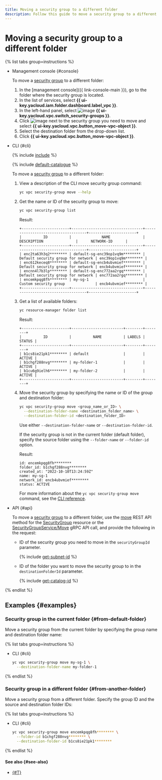```yaml
---
title: Moving a security group to a different folder
description: Follow this guide to move a security group to a different folder.
---
```


# Moving a security group to a different folder

{% list tabs group=instructions %}

- Management console {#console}

  To move a [security group](../concepts/security-groups.md) to a different folder:

  1. In the [management console]({{ link-console-main }}), go to the folder where the security group is located.
  1. In the list of services, select **{{ ui-key.yacloud.iam.folder.dashboard.label_vpc }}**.
  1. In the left-hand panel, select ![image](../../_assets/console-icons/shield.svg) **{{ ui-key.yacloud.vpc.switch_security-groups }}**.
  1. Click ![image](../../_assets/console-icons/ellipsis.svg) next to the security group you need to move and select **{{ ui-key.yacloud.vpc.button_move-vpc-object }}**.
  1. Select the destination folder from the drop-down list.
  1. Click **{{ ui-key.yacloud.vpc.button_move-vpc-object }}**.

- CLI {#cli}

  {% include [include](../../_includes/cli-install.md) %}

  {% include [default-catalogue](../../_includes/default-catalogue.md) %}

  To move a [security group](../concepts/security-groups.md) to a different folder:

  1. View a description of the CLI move security group command:

      ```bash
      yc vpc security-group move --help
      ```

  1. Get the name or ID of the security group to move:

      ```bash
      yc vpc security-group list
      ```

      Result:

      ```text
      +----------------------+---------------------------------+------------------------------------+----------------------+
      |          ID          |              NAME               |          DESCRIPTION               |      NETWORK-ID      |
      +----------------------+---------------------------------+------------------------------------+----------------------+
      | enc2ta63h3q2******** | default-sg-enc39op1vq9m******** | Default security group for network | enc39op1vq9m******** |
      | enc612keceq8******** | default-sg-encb4ubvmief******** | Default security group for network | encb4ubvmief******** |
      | encnn4l7b3lp******** | default-sg-enc772aa2rgq******** | Default security group for network | enc772aa2rgq******** |
      | encemkpqg8fh******** | my-sg-1                         | Custom security group              | encb4ubvmief******** |
      +----------------------+---------------------------------+------------------------------------+----------------------+
      ```

  1. Get a list of available folders:

      ```bash
      yc resource-manager folder list
      ```

      Result:

      ```text
      +----------------------+------------------------+--------+--------+
      |          ID          |          NAME          | LABELS | STATUS |
      +----------------------+------------------------+--------+--------+
      | b1cs8ie21pk1******** | default                |        | ACTIVE |
      | b1chgf288nvg******** | my-folder-1            |        | ACTIVE |
      | b1cu6g9ielh6******** | my-folder-2            |        | ACTIVE |
      +----------------------+------------------------+--------+--------+
      ```

  1. Move the security group by specifying the name or ID of the group and destination folder:

     ```bash
     yc vpc security-group move <group_name_or_ID> \
       --destination-folder-name <destination_folder_name> \
       --destination-folder-id <destination_folder_ID>
     ```

     Use either `--destination-folder-name` or `--destination-folder-id`.

     If the security group is not in the current folder (default folder), specify the source folder using the `--folder-name` or `--folder-id` option.

     Result:

     ```text
     id: encemkpqg8fh********
     folder_id: b1chgf288nvg********
     created_at: "2022-10-10T13:24:59Z"
     name: my-sg-1
     network_id: encb4ubvmief********
     status: ACTIVE
     ```

     For more information about the `yc vpc security-group move` command, see the [CLI reference](../../cli/cli-ref/managed-services/vpc/security-group/move.md).

- API {#api}

  To move a [security group](../concepts/security-groups.md) to a different folder, use the [move](../api-ref/SecurityGroup/move.md) REST API method for the [SecurityGroup](../api-ref/SecurityGroup/index.md) resource or the [SecurityGroupService/Move](../api-ref/grpc/SecurityGroup/move.md) gRPC API call, and provide the following in the request:

  * ID of the security group you need to move in the `securityGroupId` parameter.

    {% include [get-subnet-id](../../_includes/vpc/get-subnet-id.md) %}

  * ID of the folder you want to move the security group to in the `destinationFolderId` parameter.

    {% include [get-catalog-id](../../_includes/get-catalog-id.md) %}

{% endlist %}

## Examples {#examples}

### Security group in the current folder {#from-default-folder}

Move a security group from the current folder by specifying the group name and destination folder name:

{% list tabs group=instructions %}

- CLI {#cli}

  ```bash
  yc vpc security-group move my-sg-1 \
    --destination-folder-name my-folder-1
  ```

{% endlist %}

### Security group in a different folder {#from-another-folder}

Move a security group from a different folder. Specify the group ID and the source and destination folder IDs:

{% list tabs group=instructions %}

- CLI {#cli}

  ```bash
  yc vpc security-group move encemkpqg8fh******** \
    --folder-id b1chgf288nvg******** \
    --destination-folder-id b1cs8ie21pk1********
  ```

{% endlist %}

#### See also {#see-also}

* [{#T}](network-move.md)

